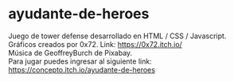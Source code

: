 # ayudante-de-heroes

Juego de tower defense desarrollado en HTML / CSS / Javascript.  
Gráficos creados por 0x72. Link: https://0x72.itch.io/  
Música de GeoffreyBurch de Pixabay.  
Para jugar puedes ingresar al siguiente link: https://concepto.itch.io/ayudante-de-heroes

